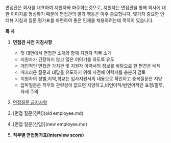 면접관은 회사를 대표하여 지원자와 마주하는것으로, 지원자는 면접관을 통해 회사에 대한 이미지를 형성하기 때문에 면접관의 말과 행동은 아주 중요합니다. 
몇가지 중요한 인터뷰 지침과 질문,평가표를 마련하여 좋은 인재를 채용하려는데 목적이 있습니다.



**목 차**

1. **면접관 사전 지침사항**

   * 첫 대면에서 면접관 소개와 함께 지원자 직무 소개
   * 지원자가 긴장하지 않고 많은 이야기를 하도록 유도
   * 개인적인 면접관 가치관 및 지원자 이력서의 정보를 바탕으로 한 편견은 배제
   * 매끄러운 질문과 대답을 유도하기 위해 사전에 이력서를 충분히 검토
   * 지원자의 성별,지역,학교는 입사지원서의 내용으로 확인하고 중복질문은 지양
   * 압박질문은 직무와 관련성이 없으면 지양하고,비언어적/반언어적인 표정/말투,자세 주의

2. [면접질문 금지사항](precaution.MD)

3. [면접 질문(경력](old employee.md)

4. [면접 질문(신입)](new employee.md)

5. **직무별 면접평가표(interview score)**
